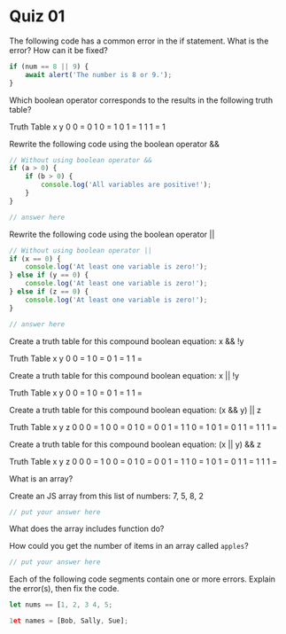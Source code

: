 # Quiz 01

The following code has a common error in the if statement. What is the error? How can it be fixed?

```js
if (num == 8 || 9) {
	await alert('The number is 8 or 9.');
}
```

Which boolean operator corresponds to the results in the following truth table?

Truth Table
x y
0 0 = 0
1 0 = 1
0 1 = 1
1 1 = 1

Rewrite the following code using the boolean operator &&

```js
// Without using boolean operator &&
if (a > 0) {
	if (b > 0) {
		console.log('All variables are positive!');
	}
}
```

```js
// answer here
```

Rewrite the following code using the boolean operator ||

```js
// Without using boolean operator ||
if (x == 0) {
	console.log('At least one variable is zero!');
} else if (y == 0) {
	console.log('At least one variable is zero!');
} else if (z == 0) {
	console.log('At least one variable is zero!');
}
```

```js
// answer here
```

Create a truth table for this compound boolean equation:
x && !y

Truth Table
x y
0 0 =
1 0 =
0 1 =
1 1 =

Create a truth table for this compound boolean equation:
x || !y

Truth Table
x y
0 0 =
1 0 =
0 1 =
1 1 =

Create a truth table for this compound boolean equation:
(x && y) || z

Truth Table
x y z
0 0 0 =
1 0 0 =
0 1 0 =
0 0 1 =
1 1 0 =
1 0 1 =
0 1 1 =
1 1 1 =

Create a truth table for this compound boolean equation:
(x || y) && z

Truth Table
x y z
0 0 0 =
1 0 0 =
0 1 0 =
0 0 1 =
1 1 0 =
1 0 1 =
0 1 1 =
1 1 1 =

What is an array?

Create an JS array from this list of numbers: 7, 5, 8, 2

```js
// put your answer here
```

What does the array includes function do?

How could you get the number of items in an array called `apples`?

```js
// put your answer here
```

Each of the following code segments contain one or more errors. Explain the error(s), then fix the code.

```js
let nums == [1, 2, 3 4, 5;
```

```js
1et names = [Bob, Sally, Sue];
```
